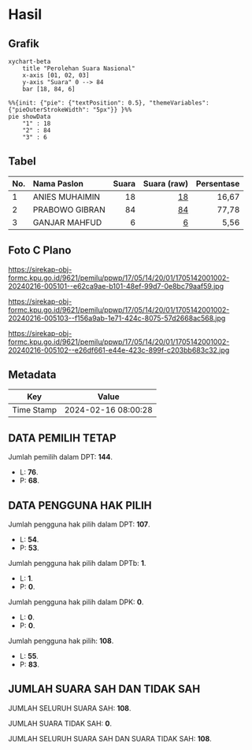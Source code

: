 # Hasil

## Grafik

```mermaid
xychart-beta
    title "Perolehan Suara Nasional"
    x-axis [01, 02, 03]
    y-axis "Suara" 0 --> 84
    bar [18, 84, 6]
```

```mermaid
%%{init: {"pie": {"textPosition": 0.5}, "themeVariables": {"pieOuterStrokeWidth": "5px"}} }%%
pie showData
    "1" : 18
    "2" : 84
    "3" : 6
```

## Tabel

| No. | Nama Paslon    | Suara | Suara (raw) | Persentase |
|:--- |:-------------- | -----:| -----------:| ----------:|
| 1   | ANIES MUHAIMIN | 18    | [18][p-1]   | 16,67      |
| 2   | PRABOWO GIBRAN | 84    | [84][p-2]   | 77,78      |
| 3   | GANJAR MAHFUD  | 6     | [6][p-3]    | 5,56       |


[p-1]: https://github.com/gigit-pemilu/pemilu-2024/blob/main/pilpres/hitung-suara/sub/17-bengkulu/sub/05-seluma/sub/14-ilir-talo/sub/2001-pasar-talo/sub/002-tps/sub/paslon-1.txt
[p-2]: https://github.com/gigit-pemilu/pemilu-2024/blob/main/pilpres/hitung-suara/sub/17-bengkulu/sub/05-seluma/sub/14-ilir-talo/sub/2001-pasar-talo/sub/002-tps/sub/paslon-2.txt
[p-3]: https://github.com/gigit-pemilu/pemilu-2024/blob/main/pilpres/hitung-suara/sub/17-bengkulu/sub/05-seluma/sub/14-ilir-talo/sub/2001-pasar-talo/sub/002-tps/sub/paslon-3.txt

## Foto C Plano

https://sirekap-obj-formc.kpu.go.id/9621/pemilu/ppwp/17/05/14/20/01/1705142001002-20240216-005101--e62ca9ae-b101-48ef-99d7-0e8bc79aaf59.jpg

https://sirekap-obj-formc.kpu.go.id/9621/pemilu/ppwp/17/05/14/20/01/1705142001002-20240216-005103--f156a9ab-1e71-424c-8075-57d2668ac568.jpg

https://sirekap-obj-formc.kpu.go.id/9621/pemilu/ppwp/17/05/14/20/01/1705142001002-20240216-005102--e26df661-e44e-423c-899f-c203bb683c32.jpg


## Metadata

| Key        | Value               |
| ---------- | ------------------- |
| Time Stamp | 2024-02-16 08:00:28 |


## DATA PEMILIH TETAP

Jumlah pemilih dalam DPT: **144**.
 * L: **76**.
 * P: **68**.

## DATA PENGGUNA HAK PILIH

Jumlah pengguna hak pilih dalam DPT: **107**.
 * L: **54**.
 * P: **53**.

Jumlah pengguna hak pilih dalam DPTb: **1**.
 * L: **1**.
 * P: **0**.

Jumlah pengguna hak pilih dalam DPK: **0**.
 * L: **0**.
 * P: **0**.

Jumlah pengguna hak pilih: **108**.
 * L: **55**.
 * P: **83**.

## JUMLAH SUARA SAH DAN TIDAK SAH

JUMLAH SELURUH SUARA SAH: **108**.

JUMLAH SUARA TIDAK SAH: **0**.

JUMLAH SELURUH SUARA SAH DAN SUARA TIDAK SAH: **108**.


